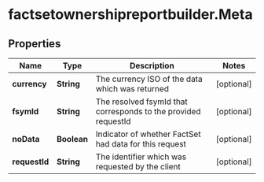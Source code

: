# factsetownershipreportbuilder.Meta

## Properties

Name | Type | Description | Notes
------------ | ------------- | ------------- | -------------
**currency** | **String** | The currency ISO of the data which was returned | [optional] 
**fsymId** | **String** | The resolved fsymId that corresponds to the provided requestId | [optional] 
**noData** | **Boolean** | Indicator of whether FactSet had data for this request | [optional] 
**requestId** | **String** | The identifier which was requested by the client | [optional] 


